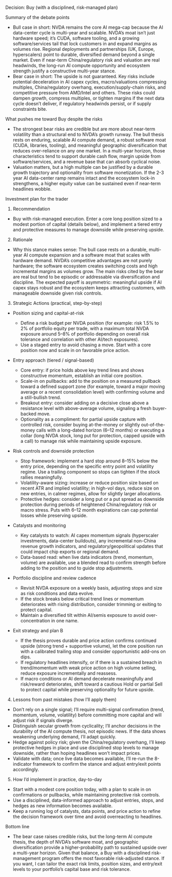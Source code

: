 Decision: Buy (with a disciplined, risk-managed plan)

Summary of the debate points
- Bull case in short: NVDA remains the core AI mega-cap because the AI data-center cycle is multi-year and scalable. NVDA’s moat isn’t just hardware speed; it’s CUDA, software tooling, and a growing software/services tail that lock customers in and expand margins as volumes rise. Regional deployments and partnerships (UK, Europe, hyperscalers) point to durable, diversified demand beyond a single market. Even if near-term China/regulatory risk and valuation are real headwinds, the long-run AI compute opportunity and ecosystem strength justify a constructive multi-year stance.
- Bear case in short: The upside is not guaranteed. Key risks include potential deceleration in AI capex cycles, macro/valuations compressing multiples, China/regulatory overhang, execution/supply-chain risks, and competitive pressure from AMD/Intel and others. These risks could dampen growth, compress multiples, or tighten margins if the next data cycle doesn’t deliver, if regulatory headwinds persist, or if supply constraints bite.

What pushes me toward Buy despite the risks
- The strongest bear risks are credible but are more about near-term volatility than a structural end to NVDA’s growth runway. The bull thesis rests on enduring, scalable AI compute demand, a robust software moat (CUDA, libraries, tooling), and meaningful geographic diversification that reduces over-reliance on any one market. In a multi-year horizon, those characteristics tend to support durable cash flow, margin upside from software/services, and a revenue base that can absorb cyclical noise.
- Valuation matters, but a high multiple can be justified by a durable growth trajectory and optionality from software monetization. If the 2-3 year AI data-center ramp remains intact and the ecosystem lock-in strengthens, a higher equity value can be sustained even if near-term headlines wobble.

Investment plan for the trader

1) Recommendation
- Buy with risk-managed execution. Enter a core long position sized to a modest portion of capital (details below), and implement a tiered entry and protective measures to manage downside while preserving upside.

2) Rationale
- Why this stance makes sense: The bull case rests on a durable, multi-year AI compute expansion and a software moat that scales with hardware demand. NVDA’s competitive advantages are not purely hardware; the software ecosystem creates switching costs and high incremental margins as volumes grow. The main risks cited by the bear are real but tend to be episodic or addressable via diversification and discipline. The expected payoff is asymmetric: meaningful upside if AI capex stays robust and the ecosystem keeps attracting customers, with manageable downside given risk controls.

3) Strategic Actions (practical, step-by-step)

- Position sizing and capital-at-risk
  - Define a risk budget per NVDA position (for example: risk 1.5% to 2% of portfolio equity per trade, with a maximum total NVDA exposure around 5–8% of portfolio depending on overall risk tolerance and correlation with other AI/tech exposures).
  - Use a staged entry to avoid chasing a move. Start with a core position now and scale in on favorable price action.

- Entry approach (tiered / signal-based)
  - Core entry: if price holds above key trend lines and shows constructive momentum, establish an initial core position.
  - Scale-in on pullbacks: add to the position on a measured pullback toward a defined support zone (for example, toward a major moving average or a recent consolidation level) with confirming volume and a still-bullish trend.
  - Breakout entry: consider adding on a decisive close above a resistance level with above-average volume, signaling a fresh buyer-backed move.
  - Optionality as a compliment: for partial upside capture with controlled risk, consider buying at-the-money or slightly out-of-the-money calls with a long-dated horizon (6–12 months) or executing a collar (long NVDA stock, long put for protection, capped upside with a call) to manage risk while maintaining upside exposure.

- Risk controls and downside protection
  - Stop framework: implement a hard stop around 8–15% below the entry price, depending on the specific entry point and volatility regime. Use a trailing component so stops can tighten if the stock rallies meaningfully.
  - Volatility-aware sizing: increase or reduce position size based on recent ATR and implied volatility; in high-vol days, reduce size on new entries, in calmer regimes, allow for slightly larger allocations.
  - Protective hedges: consider a long put or a put spread as downside protection during periods of heightened China/regulatory risk or macro stress. Puts with 6–12 month expirations can cap potential losses while preserving upside.

- Catalysts and monitoring
  - Key catalysts to watch: AI capex momentum signals (hyperscaler investments, data-center buildouts), any incremental non-China revenue growth indicators, and regulatory/geopolitical updates that could impact chip exports or regional demand.
  - Data-based read: when live data indicators (trend, momentum, volume) are available, use a blended read to confirm strength before adding to the position and to guide stop adjustments.

- Portfolio discipline and review cadence
  - Revisit NVDA exposure on a weekly basis, adjusting stops and size as risk conditions and data evolve.
  - If the stock breaks below critical trend lines or momentum deteriorates with rising distribution, consider trimming or exiting to protect capital.
  - Maintain a diversified tilt within AI/semis exposure to avoid over-concentration in one name.

- Exit strategy and plan B
  - If the thesis proves durable and price action confirms continued upside (strong trend + supportive volume), let the core position run with a calibrated trailing stop and consider opportunistic add-ons on dips.
  - If regulatory headlines intensify, or if there is a sustained breach in trend/momentum with weak price action on high volume selling, reduce exposure incrementally and reassess.
  - If macro conditions or AI demand decelerate meaningfully and risk/reward deteriorates, shift toward a cautious Hold or partial Sell to protect capital while preserving optionality for future upside.

4) Lessons from past mistakes (how I’ll apply them)
- Don’t rely on a single signal; I’ll require multi-signal confirmation (trend, momentum, volume, volatility) before committing more capital and will adjust risk if signals diverge.
- Distinguish secular growth from cyclicality; I’ll anchor decisions in the durability of the AI compute thesis, not episodic news. If the data shows weakening underlying demand, I’ll adapt quickly.
- Hedge against policy risk; given the China/regulatory overhang, I’ll keep protective hedges in place and use disciplined stop levels to manage downside, rather than hoping headlines won’t impact prices.
- Validate with data; once live data becomes available, I’ll re-run the 8-indicator framework to confirm the stance and adjust entry/exit points accordingly.

5) How I’d implement in practice, day-to-day
- Start with a modest core position today, with a plan to scale in on confirmations or pullbacks, while maintaining protective risk controls.
- Use a disciplined, data-informed approach to adjust entries, stops, and hedges as new information becomes available.
- Keep a running log of catalysts, data points, and price action to refine the decision framework over time and avoid overreacting to headlines.

Bottom line
- The bear case raises credible risks, but the long-term AI compute thesis, the depth of NVDA’s software moat, and geographic diversification provide a higher-probability path to sustained upside over a multi-year horizon. Given that balance, a Buy with a disciplined risk-management program offers the most favorable risk-adjusted stance. If you want, I can tailor the exact risk limits, position sizes, and entry/exit levels to your portfolio’s capital base and risk tolerance.